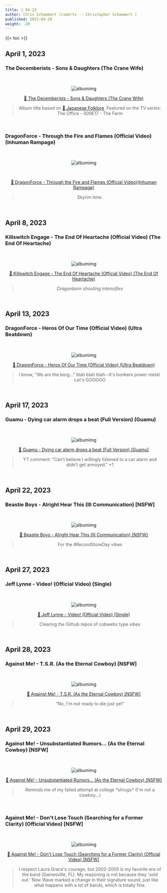 ```yaml
---
title: 🎸 04-23
author: Chris Schammert (csmertx -- Christopher Schammert )
published: 2023-04-28
weight: -20
---
```


<!-- The content of this website was written by Christopher Schammert aka Chris Schammert -->

<!--more-->

{{< toc >}}

## April 1, 2023
### The Decemberists - Sons & Daughters (The Crane Wife)

<br />
<div style="text-align: center;">

![albumimg](/Blog/music/images/the_decemberists_sons_and_daughters_the_crane_wife.jpg "The Decemberists - The Crane Wife - Album Cover")
<br />

[🔗 The Decemberists - Sons & Daughters (The Crane Wife)](https://www.youtube.com/watch?v=1MsDPtPCpZ4)
> Album title based on [🔗 Japanese Folklore](https://en.wikipedia.org/wiki/The_Crane_Wife#The_Decemberists). Featured on the TV series: The Office - S09E17 - The Farm
</div>
<br />

### DragonForce - Through the Fire and Flames (Official Video) (Inhuman Rampage)

<br />
<div style="text-align: center;">

![albumimg](/Blog/music/images/dragonforce_inhuman_rampage_jewel_cd_se.jpg " DragonForce - Inhuman Rampage - Jewel CD SE")

<br />

[🔗 DragonForce - Through the Fire and Flames (Official Video)(Inhuman Rampage)](https://www.youtube.com/watch?v=0jgrCKhxE1s)

> Skyrim time.
</div>
<br />

## April 8, 2023
### Killswitch Engage - The End Of Heartache (Official Video) (The End Of Heartache)

<br />
<div style="text-align: center;">

![albumimg](/Blog/music/images/killswitch_engage_the_end_of_heartache.jpg "Killswitch Engage - The End Of Heartache - Album Cover")
<br />

[🔗 Killswitch Engage - The End Of Heartache (Official Video) (The End Of Heartache)](https://www.youtube.com/watch?v=JiDnB-CrrNs)
> *Dragonborn shouting intensifies*
</div>
<br />

## April 13, 2023
### DragonForce - Heros Of Our Time (Official Video) (Ultra Beatdown)

<br />
<div style="text-align: center;">

![albumimg](/Blog/music/images/dragonforce_ultra_beatdown.jpg "DragonForce - Ultra Beatdown - Album Cover")
<br />

[🔗 DragonForce - Heros Of Our Time (Official Video) (Ultra Beatdown)](https://www.youtube.com/watch?v=JVNJH1ie6yk)
> I know, "We are the borg..." blah blah blah--it's bonkers power metal. Let's GOOOOO
</div>
<br />

## April 17, 2023
### Guamu - Dying car alarm drops a beat (Full Version) (Guamu)

<br />
<div style="text-align: center;">

![albumimg](/Blog/music/images/guamu.jpg "Guamu - YouTube Profile Picture")
<br />

[🔗 Guamu - Dying car alarm drops a beat (Full Version) (Guamu)](https://www.youtube.com/watch?v=L_1fTk93qAo)
> YT comment: "Can’t believe I willingly listened to a car alarm and didn’t get annoyed." +1
</div>
<br />

## April 22, 2023
### Beastie Boys - Alright Hear This (Ill Communication) [NSFW]

<br />
<div style="text-align: center;">

![albumimg](/Blog/music/images/beastie_boys_ill_communication.jpg "Beastie Boys - Ill Communication - Album Cover")
<br />

[🔗 Beastie Boys - Alright Hear This (Ill Communication) [NSFW]](https://www.youtube.com/watch?v=PDU4awStHiY)
> For the #RecordStoreDay vibes
</div>
<br />

## April 27, 2023
### Jeff Lynne - Video! (Official Video) (Single)

<br />
<div style="text-align: center;">

![albumimg](/Blog/music/images/jeff_lynne_video.jpg "Jeff Lynne - Video! - Album Cover")
<br />

[🔗 Jeff Lynne - Video! (Official Video) (Single)](https://www.youtube.com/watch?v=oxow-Bp91uM)
> Clearing the Github repos of cobwebs type vibes
</div>
<br />

## April 28, 2023
### Against Me! - T.S.R. (As the Eternal Cowboy) [NSFW]

<br />
<div style="text-align: center;">

![albumimg](/Blog/music/images/against_me_as_the_eternal_cowboy.jpg "Against Me! - As the Eternal Cowboy - Album Cover")
<br />

[🔗 Against Me! - T.S.R. (As the Eternal Cowboy) [NSFW]](https://www.youtube.com/watch?v=UiO1s0bKMyI)
> "No, I'm not ready to die just yet"
</div>
<br />

## April 29, 2023
### Against Me! - Unsubstantiated Rumors... (As the Eternal Cowboy) [NSFW]

<br />
<div style="text-align: center;">

![albumimg](/Blog/music/images/against_me_as_the_eternal_cowboy.jpg "Against Me! - As the Eternal Cowboy - Album Cover")
<br />

[🔗 Against Me! - Unsubstantiated Rumors... (As the Eternal Cowboy) [NSFW]](https://www.youtube.com/watch?v=gVCVZQDmNVk)
> Reminds me of my failed attempt at college *\*shrugs*\* (I'm not a cowboy...)
</div>
<br />

### Against Me! - Don't Lose Touch (Searching for a Former Clarity) (Official Video) [NSFW]

<br />
<div style="text-align: center;">

![albumimg](/Blog/music/images/against_me_searching_for_a_former_clarity.jpg "Against Me! - Searching for a Former Clarity - Album Cover")
<br />

[🔗 Against Me! - Don't Lose Touch (Searching for a Former Clarity) (Official Video) [NSFW]](https://www.youtube.com/watch?v=1D2zZbpsYjgk)
> I respect Laura Grace's courage, but 2002-2005 is my favorite era of the band (Gainesville, FL). My reasoning is not because they 'sold out.' New Wave marked a change in their signature sound, just like what happens with a lot of bands, which is totally fine.
</div>
<br />